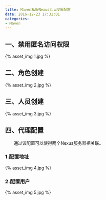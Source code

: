 ```yaml
---
title: Maven私服Nexus3.x权限配置
date: 2016-12-23 17:31:01
categories:
- Maven
---
```


## 一、禁用匿名访问权限

{% asset_img 1.jpg %}

## 二、角色创建

{% asset_img 2.jpg %}

## 三、人员创建

{% asset_img 3.jpg %}

## 四、代理配置

&emsp;&emsp;通过该配置可以使得两个Nexus服务器相关联。

### 1.配置地址

{% asset_img 4.jpg %}

### 2.配置用户

{% asset_img 5.jpg %}
